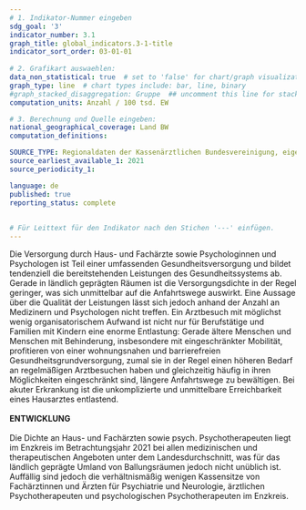 ```yaml
---
# 1. Indikator-Nummer eingeben 
sdg_goal: '3'
indicator_number: 3.1
graph_title: global_indicators.3-1-title
indicator_sort_order: 03-01-01
 
# 2. Grafikart auswaehlen: 
data_non_statistical: true  # set to 'false' for chart/graph visualization 
graph_type: line  # chart types include: bar, line, binary 
#graph_stacked_disaggregation: Gruppe  ## uncomment this line for stacked bars. eplace 'Geschlecht' with the field of aggregation. 
computation_units: Anzahl / 100 tsd. EW 

# 3. Berechnung und Quelle eingeben: 
national_geographical_coverage: Land BW
computation_definitions: 

SOURCE_TYPE: Regionaldaten der Kassenärztlichen Bundesvereinigung, eigene Darstellung
source_earliest_available_1: 2021
source_periodicity_1: 

language: de   
published: true 
reporting_status: complete
 
 
# Für Leittext für den Indikator nach den Stichen '---' einfügen. 
---
```


Die Versorgung durch Haus- und Fachärzte sowie Psychologinnen und Psychologen ist Teil einer umfassenden Gesundheitsversorgung und bildet tendenziell die bereitstehenden Leistungen des Gesundheitssystems ab. Gerade in ländlich geprägten Räumen ist die Versorgungsdichte in der Regel geringer, was sich unmittelbar auf die Anfahrtswege auswirkt. Eine Aussage über die Qualität der Leistungen lässt sich jedoch anhand der Anzahl an Medizinern und Psychologen nicht treffen.
Ein Arztbesuch mit möglichst wenig organisatorischem Aufwand ist nicht nur für Berufstätige und Familien mit Kindern eine enorme Entlastung: Gerade ältere Menschen und Menschen mit Behinderung, insbesondere mit eingeschränkter Mobilität, profitieren von einer wohnungsnahen und barrierefreien Gesundheitsgrundversorgung, zumal sie in der Regel einen höheren Bedarf an regelmäßigen Arztbesuchen haben und gleichzeitig häufig in ihren Möglichkeiten eingeschränkt sind, längere Anfahrtswege zu bewältigen.
Bei akuter Erkrankung ist die unkomplizierte und unmittelbare Erreichbarkeit eines Hausarztes entlastend. <br>
<br>
**ENTWICKLUNG** <br>
<br>
Die Dichte an Haus- und Fachärzten sowie psych. Psychotherapeuten liegt im Enzkreis im Betrachtungsjahr 2021 bei allen medizinischen und therapeutischen Angeboten unter dem Landesdurchschnitt, was für das ländlich geprägte Umland von Ballungsräumen jedoch nicht unüblich ist. Auffällig sind jedoch die verhältnismäßig wenigen Kassensitze von Fachärztinnen und Ärzten für Psychiatrie und Neurologie, ärztlichen Psychotherapeuten und psychologischen Psychotherapeuten im Enzkreis.
